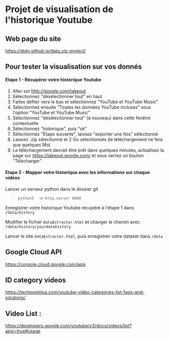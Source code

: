 # Projet de visualisation de l'historique Youtube

## Web page du site 
https://gtdn.github.io/data_viz-project/

## Pour tester la visualisation sur vos donnés 

#### Etape 1 - Récupérer votre historique Youtube
1.  Aller sur http://google.com/takeout
1.  Sélectionnez "désélectionner tout" en haut
1.  Faites défiler vers le bas et sélectionnez "YouTube et YouTube Music"
1.  Sélectionnez ensuite "Toutes les données YouTube incluses" sous l'option "YouTube et YouTube Music"
1.  Sélectionnez "désélectionner tout" (à nouveau) dans cette fenêtre contextuelle
1.  Sélectionnez "historique", puis "ok"
1.  Sélectionnez "Étape suivante", laissez "exporter une fois" sélectionné
1.  Laissez .zip sélectionné et 2 Go sélectionnés (le téléchargement ne fera que quelques Mo)
1.  Le téléchargement devrait être prêt dans quelques minutes, actualisez la page sur https://takeout.google.com/ et vous verrez un bouton "Télécharger"

#### Etape 2 - Mapper votre historique avec les informations sur chaque vidéos
Lancer un serveur python dans le dossier git
> `python3  -m http.server 8000`

Enregistrer votre historique Youtube récupéré à l'étape 1 dans `/data/history`

Modifier le fichier `dataExtractor.html` et changer le chemin avec `/data/history/yourdatahistory` 

Lancer le site `dataExtractor.html`, puis enregistrer votre dataset dans `/data`


## Google Cloud API 
https://console.cloud.google.com/apis

## ID category videos
https://techpostplus.com/youtube-video-categories-list-faqs-and-solutions/



## Video List : 
https://developers.google.com/youtube/v3/docs/videos/list?apix=true#usage
